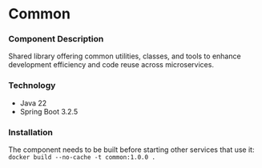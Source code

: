 # Common

### Component Description
Shared library offering common utilities, classes, and tools to enhance development efficiency and code reuse across microservices.

### Technology
- Java 22
- Spring Boot 3.2.5

### Installation
The component needs to be built before starting other services that use it: \
`docker build --no-cache -t common:1.0.0 .`